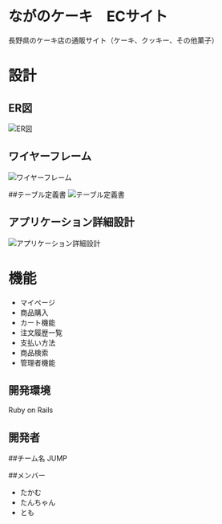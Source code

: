 # ながのケーキ　ECサイト
長野県のケーキ店の通販サイト（ケーキ、クッキー、その他菓子）

# 設計
## ER図
![ER図]()

## ワイヤーフレーム
![ワイヤーフレーム]()

##テーブル定義書
![テーブル定義書]()

## アプリケーション詳細設計
![アプリケーション詳細設計]()


# 機能

* マイページ
* 商品購入
* カート機能
* 注文履歴一覧
* 支払い方法
* 商品検索
* 管理者機能


## 開発環境
Ruby on Rails

## 開発者
##チーム名
JUMP

##メンバー
* たかむ
* たんちゃん
* とも

